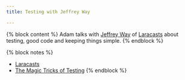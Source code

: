 ```yaml
---
title: Testing with Jeffrey Way

---
```


{% block content %}
Adam talks with [Jeffrey Way](#) of [Laracasts](http://laracasts.com) about testing, good code and keeping things simple.
{% endblock %}

{% block notes %}
- [Laracasts](#)
- [The Magic Tricks of Testing](#)
{% endblock %}
